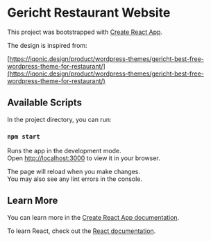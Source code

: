 # Gericht Restaurant Website

This project was bootstrapped with [Create React App](https://github.com/facebook/create-react-app).

The design is inspired from:

[https://iqonic.design/product/wordpress-themes/gericht-best-free-wordpress-theme-for-restaurant/](https://iqonic.design/product/wordpress-themes/gericht-best-free-wordpress-theme-for-restaurant/)

## Available Scripts

In the project directory, you can run:

### `npm start`

Runs the app in the development mode.\
Open [http://localhost:3000](http://localhost:3000) to view it in your browser.

The page will reload when you make changes.\
You may also see any lint errors in the console.

## Learn More

You can learn more in the [Create React App documentation](https://facebook.github.io/create-react-app/docs/getting-started).

To learn React, check out the [React documentation](https://reactjs.org/).
